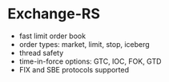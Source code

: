 # Exchange-RS
- fast limit order book
- order types: market, limit, stop, iceberg
- thread safety
- time-in-force options: GTC, IOC, FOK, GTD
- FIX and SBE protocols supported
